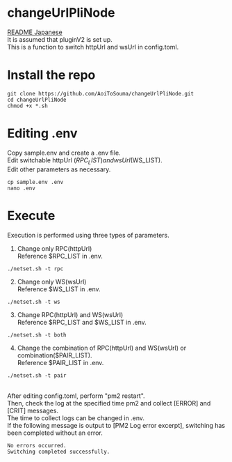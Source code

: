 # changeUrlPliNode
[README Japanese](https://github.com/AoiToSouma/changeUrlPliNode/blob/main/README_jp.md)<br>
It is assumed that pluginV2 is set up.<br>
This is a function to switch httpUrl and wsUrl in config.toml.

# Install the repo
```
git clone https://github.com/AoiToSouma/changeUrlPliNode.git
cd changeUrlPliNode
chmod +x *.sh
```

# Editing .env
Copy sample.env and create a .env file.<br>
Edit switchable httpUrl ($RPC_LIST) and wsUrl ($WS_LIST).<br>
Edit other parameters as necessary.
```
cp sample.env .env
nano .env
```

# Execute
Execution is performed using three types of parameters.<br>
1. Change only RPC(httpUrl)<br>
Reference $RPC_LIST in .env.
```
./netset.sh -t rpc
```
2. Change only WS(wsUrl)<br>
Reference $WS_LIST in .env.
```
./netset.sh -t ws
```
3. Change RPC(httpUrl) and WS(wsUrl)<br>
Reference $RPC_LIST and $WS_LIST in .env.
```
./netset.sh -t both
```
4. Change the combination of RPC(httpUrl) and WS(wsUrl) or combination($PAIR_LIST).<br>
Reference $PAIR_LIST in .env.
```
./netset.sh -t pair
```
<br>
After editing config.toml, perform "pm2 restart".<br>
Then, check the log at the specified time pm2 and collect [ERROR] and [CRIT] messages.<br>
The time to collect logs can be changed in .env.<br>
If the following message is output to [PM2 Log error excerpt], switching has been completed without an error.

```
No errors occurred.
Switching completed successfully.
```
